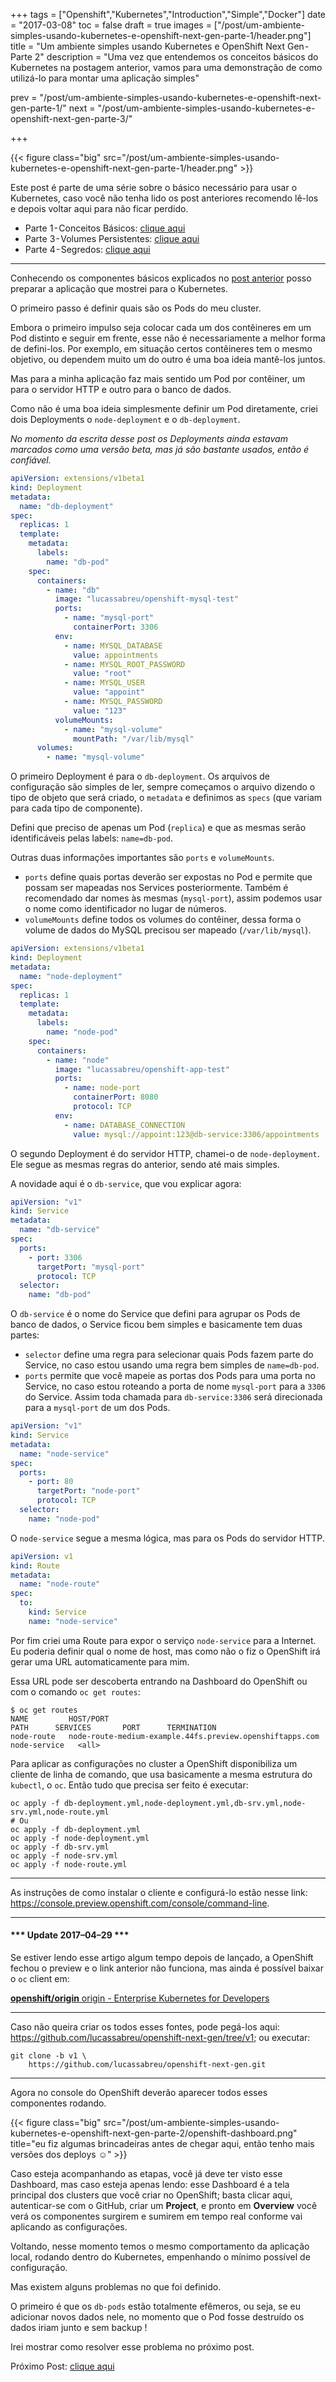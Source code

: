 +++
tags = ["Openshift","Kubernetes","Introduction","Simple","Docker"]
date = "2017-03-08"
toc = false
draft = true
images = ["/post/um-ambiente-simples-usando-kubernetes-e-openshift-next-gen-parte-1/header.png"]
title = "Um ambiente simples usando Kubernetes e OpenShift Next Gen - Parte 2"
description = "Uma vez que entendemos os conceitos básicos do Kubernetes na postagem anterior, vamos para uma demonstração de como utilizá-lo para montar uma aplicação simples"

prev = "/post/um-ambiente-simples-usando-kubernetes-e-openshift-next-gen-parte-1/"
next = "/post/um-ambiente-simples-usando-kubernetes-e-openshift-next-gen-parte-3/"

+++

<!--more-->

{{< figure class="big" src="/post/um-ambiente-simples-usando-kubernetes-e-openshift-next-gen-parte-1/header.png" >}}

Este post é parte de uma série sobre o básico necessário para usar o Kubernetes, caso você não tenha lido os post anteriores recomendo lê-los e depois voltar aqui para não ficar perdido.

-   Parte 1 - Conceitos Básicos: [clique aqui](/post/um-ambiente-simples-usando-kubernetes-e-openshift-next-gen-parte-1)
-   Parte 3 - Volumes Persistentes: [clique aqui](/post/um-ambiente-simples-usando-kubernetes-e-openshift-next-gen-parte-3)
-   Parte 4 - Segredos: [clique aqui](/post/um-ambiente-simples-usando-kubernetes-e-openshift-next-gen-parte-4)

* * *

Conhecendo os componentes básicos explicados no [post anterior](/post/um-ambiente-simples-usando-kubernetes-e-openshift-next-gen-parte-1) posso preparar a aplicação que mostrei para o Kubernetes.

O primeiro passo é definir quais são os Pods do meu cluster.

Embora o primeiro impulso seja colocar cada um dos contêineres em um Pod distinto e seguir em frente, esse não é necessariamente a melhor forma de defini-los. Por exemplo, em situação certos contêineres tem o mesmo objetivo, ou dependem muito um do outro é uma boa ideia mantê-los juntos.

Mas para a minha aplicação faz mais sentido um Pod por contêiner, um para o servidor HTTP e outro para o banco de dados.

Como não é uma boa ideia simplesmente definir um Pod diretamente, criei dois Deployments o `node-deployment` e o `db-deployment`.

*No momento da escrita desse post os Deployments ainda estavam marcados como uma versão beta, mas já são bastante usados, então é confiável.*

```yaml
apiVersion: extensions/v1beta1
kind: Deployment
metadata:
  name: "db-deployment"
spec:
  replicas: 1
  template:
    metadata:
      labels:
        name: "db-pod"
    spec:
      containers:
        - name: "db"
          image: "lucassabreu/openshift-mysql-test"
          ports:
            - name: "mysql-port"
              containerPort: 3306
          env:
            - name: MYSQL_DATABASE
              value: appointments
            - name: MYSQL_ROOT_PASSWORD
              value: "root"
            - name: MYSQL_USER
              value: "appoint"
            - name: MYSQL_PASSWORD
              value: "123"
          volumeMounts:
            - name: "mysql-volume"
              mountPath: "/var/lib/mysql"
      volumes:
        - name: "mysql-volume"
```

O primeiro Deployment é para o `db-deployment`. Os arquivos de configuração são simples de ler, sempre começamos o arquivo dizendo o tipo de objeto que será criado, o `metadata` e definimos as `specs` (que variam para cada tipo de componente).

Defini que preciso de apenas um Pod (`replica`) e que as mesmas serão identificáveis pelas labels: `name=db-pod`.

Outras duas informações importantes são `ports` e `volumeMounts`.

-   `ports` define quais portas deverão ser expostas no Pod e permite que possam ser mapeadas nos Services posteriormente. Também é recomendado dar nomes às mesmas (`mysql-port`), assim podemos usar o nome como identificador no lugar de números.
-   `volumeMounts` define todos os volumes do contêiner, dessa forma o volume de dados do MySQL precisou ser mapeado (`/var/lib/mysql`).

```yaml
apiVersion: extensions/v1beta1
kind: Deployment
metadata:
  name: "node-deployment"
spec:
  replicas: 1
  template:
    metadata:
      labels:
        name: "node-pod"
    spec:
      containers:
        - name: "node"
          image: "lucassabreu/openshift-app-test"
          ports:
            - name: node-port
              containerPort: 8080
              protocol: TCP
          env:
            - name: DATABASE_CONNECTION
              value: mysql://appoint:123@db-service:3306/appointments
```

O segundo Deployment é do servidor HTTP, chamei-o de `node-deployment`. Ele segue as mesmas regras do anterior, sendo até mais simples.

A novidade aqui é o `db-service`, que vou explicar agora:

```yaml
apiVersion: "v1"
kind: Service
metadata:
  name: "db-service"
spec:
  ports:
    - port: 3306
      targetPort: "mysql-port"
      protocol: TCP
  selector:
    name: "db-pod"
```

O `db-service` é o nome do Service que defini para agrupar os Pods de banco de dados, o Service ficou bem simples e basicamente tem duas partes:

-   `selector` define uma regra para selecionar quais Pods fazem parte do Service, no caso estou usando uma regra bem simples de `name=db-pod`.
-   `ports` permite que você mapeie as portas dos Pods para uma porta no Service, no caso estou roteando a porta de nome `mysql-port` para a `3306` do Service. Assim toda chamada para `db-service:3306` será direcionada para a `mysql-port` de um dos Pods.

```yaml
apiVersion: "v1"
kind: Service
metadata:
  name: "node-service"
spec:
  ports:
    - port: 80
      targetPort: "node-port"
      protocol: TCP
  selector:
    name: "node-pod"
```

O `node-service` segue a mesma lógica, mas para os Pods do servidor HTTP.

```yaml
apiVersion: v1
kind: Route
metadata:
  name: "node-route"
spec:
  to:
    kind: Service
    name: "node-service"
```

Por fim criei uma Route para expor o serviço `node-service` para a Internet. Eu poderia definir qual o nome de host, mas como não o fiz o OpenShift irá gerar uma URL automaticamente para mim.

Essa URL pode ser descoberta entrando na Dashboard do OpenShift ou com o comando `oc get routes`:

```shell
$ oc get routes
NAME         HOST/PORT                                                  PATH      SERVICES       PORT      TERMINATION
node-route   node-route-medium-example.44fs.preview.openshiftapps.com             node-service   <all>
```

Para aplicar as configurações no cluster a OpenShift disponibiliza um cliente de linha de comando, que usa basicamente a mesma estrutura do `kubectl`, o `oc`. Então tudo que precisa ser feito é executar:

```shell
oc apply -f db-deployment.yml,node-deployment.yml,db-srv.yml,node-srv.yml,node-route.yml
# Ou
oc apply -f db-deployment.yml
oc apply -f node-deployment.yml
oc apply -f db-srv.yml
oc apply -f node-srv.yml
oc apply -f node-route.yml
```

* * *

As instruções de como instalar o cliente e configurá-lo estão nesse
link: <https://console.preview.openshift.com/console/command-line>.

* * *

#### \*\*\* Update 2017–04–29 \*\*\*

Se estiver lendo esse artigo algum tempo depois de lançado, a OpenShift fechou o preview e o link anterior não funciona, mas ainda é possível baixar o `oc` client em:

[**openshift/origin** origin - Enterprise Kubernetes for Developers](https://github.com/openshift/origin/releases "https://github.com/openshift/origin/releases")

* * *

Caso não queira criar os todos esses fontes, pode pegá-los aqui: <https://github.com/lucassabreu/openshift-next-gen/tree/v1>; ou executar:

```shell
git clone -b v1 \
    https://github.com/lucassabreu/openshift-next-gen.git
```

* * *

Agora no console do OpenShift deverão aparecer todos esses componentes
rodando.

{{< figure class="big" src="/post/um-ambiente-simples-usando-kubernetes-e-openshift-next-gen-parte-2/openshift-dashboard.png"
        title="eu fiz algumas brincadeiras antes de chegar aqui, então tenho mais versões dos deploys ☺" >}}

Caso esteja acompanhando as etapas, você já deve ter visto esse Dashboard, mas caso esteja apenas lendo: esse Dashboard é a tela principal dos clusters que você criar no OpenShift; basta clicar aqui, autenticar-se com o GitHub, criar um **Project**, e pronto em **Overview** você verá os componentes surgirem e sumirem em tempo real conforme vai aplicando as configurações.

Voltando, nesse momento temos o mesmo comportamento da aplicação local, rodando dentro do Kubernetes, empenhando o mínimo possível de configuração.

Mas existem alguns problemas no que foi definido.

O primeiro é que os `db-pods` estão totalmente efêmeros, ou seja, se eu adicionar novos dados nele, no momento que o Pod fosse destruído os dados iriam junto e sem backup !

Irei mostrar como resolver esse problema no próximo post.

Próximo Post: [clique aqui](/post/um-ambiente-simples-usando-kubernetes-e-openshift-next-gen-parte-3/)
